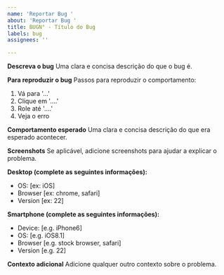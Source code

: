 ```yaml
---
name: 'Reportar Bug '
about: 'Reportar Bug '
title: BUGN° - Título do Bug
labels: bug
assignees: ''

---
```


**Descreva o bug**
Uma clara e concisa descrição do que o bug é.

**Para reproduzir o bug**
Passos para reproduzir o comportamento:
1. Vá para '...'
2. Clique em '....'
3. Role até '....'
4. Veja o erro

**Comportamento esperado**
Uma clara e concisa descrição do que era esperado acontecer.

**Screenshots**
Se aplicável, adicione screenshots para ajudar a explicar o problema.

**Desktop (complete as seguintes informações):**
 - OS: [ex: iOS]
 - Browser [ex: chrome, safari]
 - Version [ex: 22]

**Smartphone (complete as seguintes informações):**
 - Device: [e.g. iPhone6]
 - OS: [e.g. iOS8.1]
 - Browser [e.g. stock browser, safari]
 - Version [e.g. 22]

**Contexto adicional**
Adicione qualquer outro contexto sobre o problema.
